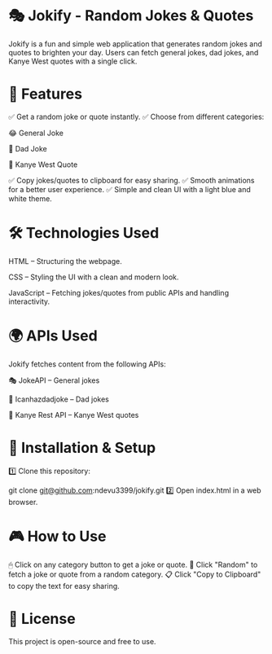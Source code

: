 # 🎭 Jokify - Random Jokes & Quotes
Jokify is a fun and simple web application that generates random jokes and quotes to brighten your day. Users can fetch general jokes, dad jokes, and Kanye West quotes with a single click.

# 📌 Features
✅ Get a random joke or quote instantly.
✅ Choose from different categories:

😂 General Joke

👨 Dad Joke

🎤 Kanye West Quote

✅ Copy jokes/quotes to clipboard for easy sharing.
✅ Smooth animations for a better user experience.
✅ Simple and clean UI with a light blue and white theme.

# 🛠 Technologies Used
HTML – Structuring the webpage.

CSS – Styling the UI with a clean and modern look.

JavaScript – Fetching jokes/quotes from public APIs and handling interactivity.

# 🌍 APIs Used
Jokify fetches content from the following APIs:

🎭 JokeAPI – General jokes 

👨 Icanhazdadjoke – Dad jokes

🎤 Kanye Rest API – Kanye West quotes


# 🚀 Installation & Setup
1️⃣ Clone this repository:

git clone git@github.com:ndevu3399/jokify.git
2️⃣ Open index.html in a web browser.

# 🎮 How to Use
🖱 Click on any category button to get a joke or quote.
🔀 Click "Random" to fetch a joke or quote from a random category.
📋 Click "Copy to Clipboard" to copy the text for easy sharing.


# 📜 License
This project is open-source and free to use.


